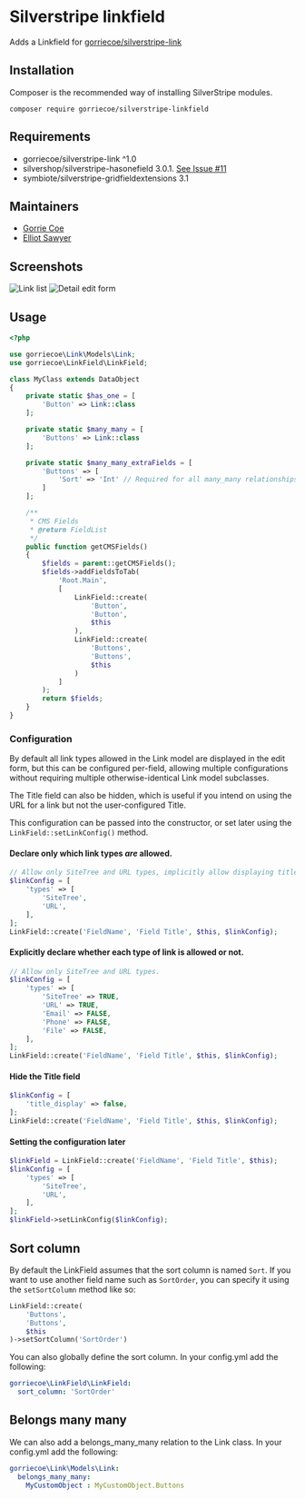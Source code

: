 # Silverstripe linkfield

Adds a Linkfield for [gorriecoe/silverstripe-link](https://github.com/gorriecoe/silverstripe-link)

## Installation
Composer is the recommended way of installing SilverStripe modules.
```
composer require gorriecoe/silverstripe-linkfield
```

## Requirements

- gorriecoe/silverstripe-link ^1.0
- silvershop/silverstripe-hasonefield 3.0.1. [See Issue #11](https://github.com/gorriecoe/silverstripe-linkfield/issues/11#issuecomment-497077936)
- symbiote/silverstripe-gridfieldextensions 3.1

## Maintainers

- [Gorrie Coe](https://github.com/gorriecoe)
- [Elliot Sawyer](https://github.com/elliot-sawyer)

## Screenshots

![Link list](docs/_img/list.png)
![Detail edit form](docs/_img/edit.png)

## Usage

```php
<?php

use gorriecoe\Link\Models\Link;
use gorriecoe\LinkField\LinkField;

class MyClass extends DataObject
{
    private static $has_one = [
        'Button' => Link::class
    ];

    private static $many_many = [
        'Buttons' => Link::class
    ];

    private static $many_many_extraFields = [
        'Buttons' => [
            'Sort' => 'Int' // Required for all many_many relationships
        ]
    ];

    /**
     * CMS Fields
     * @return FieldList
     */
    public function getCMSFields()
    {
        $fields = parent::getCMSFields();
        $fields->addFieldsToTab(
            'Root.Main',
            [
                LinkField::create(
                    'Button',
                    'Button',
                    $this
                ),
                LinkField::create(
                    'Buttons',
                    'Buttons',
                    $this
                )
            ]
        );
        return $fields;
    }
}
```

### Configuration

By default all link types allowed in the Link model are displayed in the edit form, but this can be configured per-field, allowing multiple configurations without requiring multiple otherwise-identical Link model subclasses.

The Title field can also be hidden, which is useful if you intend on using the URL for a link but not the user-configured Title.

This configuration can be passed into the constructor, or set later using the `LinkField::setLinkConfig()` method.

#### Declare only which link types _are_ allowed.
```php
// Allow only SiteTree and URL types, implicitly allow displaying title field.
$linkConfig = [
    'types' => [
        'SiteTree',
        'URL',
    ],
];
LinkField::create('FieldName', 'Field Title', $this, $linkConfig);
```

#### Explicitly declare whether each type of link is allowed or not.
```php
// Allow only SiteTree and URL types.
$linkConfig = [
    'types' => [
        'SiteTree' => TRUE,
        'URL' => TRUE,
        'Email' => FALSE,
        'Phone' => FALSE,
        'File' => FALSE,
    ],
];
LinkField::create('FieldName', 'Field Title', $this, $linkConfig);
```

#### Hide the Title field
```php
$linkConfig = [
    'title_display' => false,
];
LinkField::create('FieldName', 'Field Title', $this, $linkConfig);
```

#### Setting the configuration later
```php
$linkField = LinkField::create('FieldName', 'Field Title', $this);
$linkConfig = [
    'types' => [
        'SiteTree',
        'URL',
    ],
];
$linkField->setLinkConfig($linkConfig);
```

## Sort column

By default the LinkField assumes that the sort column is named `Sort`. If you want to use another field name such as `SortOrder`, you can specify it using the `setSortColumn` method like so:

```php
LinkField::create(
    'Buttons',
    'Buttons',
    $this
)->setSortColumn('SortOrder')
```

You can also globally define the sort column. In your config.yml add the following:

```yml
gorriecoe\LinkField\LinkField:
  sort_column: 'SortOrder'
```

## Belongs many many

We can also add a belongs_many_many relation to the Link class. In your config.yml add the following:

```yml
gorriecoe\Link\Models\Link:
  belongs_many_many:
    MyCustomObject : MyCustomObject.Buttons
```

